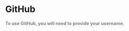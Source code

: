<h1 id="github">GitHub</h1>

<h4 style="color: gray;">To use GitHub, you will need to provide your username.</h4>

